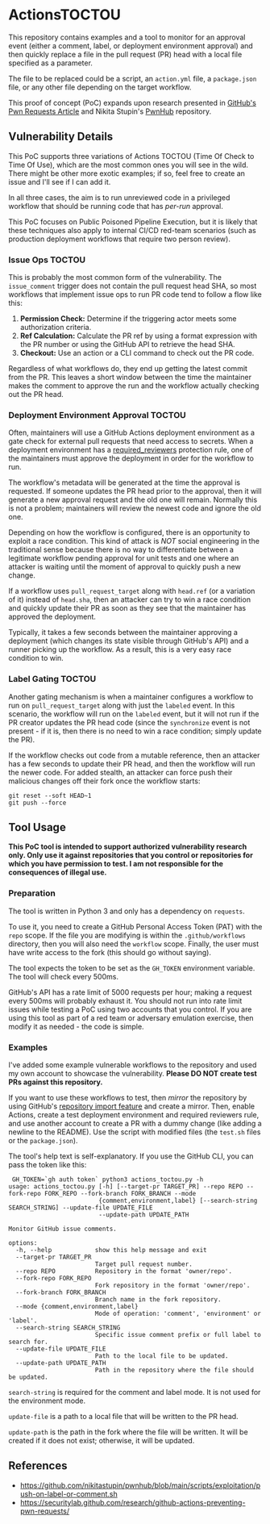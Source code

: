# ActionsTOCTOU
  
This repository contains examples and a tool to monitor for an approval event (either a comment, label, or deployment environment approval) and then quickly replace a file in the pull request (PR) head with a local file specified as a parameter.

The file to be replaced could be a script, an `action.yml` file, a `package.json` file, or any other file depending on the target workflow.

This proof of concept (PoC) expands upon research presented in [GitHub's Pwn Requests Article](https://securitylab.github.com/research/github-actions-preventing-pwn-requests/) and Nikita Stupin's [PwnHub](https://github.com/nikitastupin/pwnhub) repository.

## Vulnerability Details

This PoC supports three variations of Actions TOCTOU (Time Of Check to Time Of Use), which are the most common ones you will see in the wild. There might be other more exotic examples; if so, feel free to create an issue and I'll see if I can add it.

In all three cases, the aim is to run unreviewed code in a privileged workflow that should be running code that has _per-run_ approval.

This PoC focuses on Public Poisoned Pipeline Execution, but it is likely that these techniques also apply to internal CI/CD red-team scenarios (such as production deployment workflows that require two person review).

### Issue Ops TOCTOU

This is probably the most common form of the vulnerability. The `issue_comment` trigger does not contain the pull request head SHA, so most workflows that implement issue ops to run PR code tend to follow a flow like this:

1. **Permission Check:** Determine if the triggering actor meets some authorization criteria.
2. **Ref Calculation:** Calculate the PR ref by using a format expression with the PR number or using the GitHub API to retrieve the head SHA.
3. **Checkout:** Use an action or a CLI command to check out the PR code.

Regardless of what workflows do, they end up getting the latest commit from the PR. This leaves a short window between the time the maintainer makes the comment to approve the run and the workflow actually checking out the PR head.

### Deployment Environment Approval TOCTOU

Often, maintainers will use a GitHub Actions deployment environment as a gate check for external pull requests that need access to secrets. When a deployment environment has a [required_reviewers](https://docs.github.com/en/actions/deployment/targeting-different-environments/using-environments-for-deployment#required-reviewers) protection rule, one of the maintainers must approve the deployment in order for the workflow to run.

The workflow's metadata will be generated at the time the approval is requested. If someone updates the PR head prior to the approval, then it will generate a new approval request and the old one will remain. Normally this is not a problem; maintainers will review the newest code and ignore the old one.

Depending on how the workflow is configured, there is an opportunity to exploit a race condition. This kind of attack is *NOT* social engineering in the traditional sense because there is no way to differentiate between a legitimate workflow pending approval for unit tests and one where an attacker is waiting until the moment of approval to quickly push a new change.

If a workflow uses `pull_request_target` along with `head.ref` (or a variation of it) instead of `head.sha`, then an attacker can try to win a race condition and quickly update their PR as soon as they see that the maintainer has approved the deployment.

Typically, it takes a few seconds between the maintainer approving a deployment (which changes its state visible through GitHub's API) and a runner picking up the workflow. As a result, this is a very easy race condition to win.

### Label Gating TOCTOU

Another gating mechanism is when a maintainer configures a workflow to run on `pull_request_target` along with just the `labeled` event. In this scenario, the workflow will run on the `labeled` event, but it will not run if the PR creator updates the PR head code (since the `synchronize` event is not present - if it is, then there is no need to win a race condition; simply update the PR).

If the workflow checks out code from a mutable reference, then an attacker has a few seconds to update their PR head, and then the workflow will run the newer code. For added stealth, an attacker can force push their malicious changes off their fork once the workflow starts:

```
git reset --soft HEAD~1
git push --force
```

## Tool Usage

**This PoC tool is intended to support authorized vulnerability research only. Only use it against repositories that you control or repositories for which you have permission to test. I am not responsible for the consequences of illegal use.**

### Preparation

The tool is written in Python 3 and only has a dependency on `requests`.

To use it, you need to create a GitHub Personal Access Token (PAT) with the `repo` scope. If the file you are modifying is within the `.github/workflows` directory, then you will also need the `workflow` scope. Finally, the user must have write access to the fork (this should go without saying).

The tool expects the token to be set as the `GH_TOKEN` environment variable. The tool will check every 500ms.

GitHub's API has a rate limit of 5000 requests per hour; making a request every 500ms will probably exhaust it. You should not run into rate limit issues while testing a PoC using two accounts that you control. If you are using this tool as part of a red team or adversary emulation exercise, then modify it as needed - the code is simple.

### Examples

I've added some example vulnerable workflows to the repository and used my own account to showcase the vulnerability. **Please DO NOT create test PRs against this repository.**

If you want to use these workflows to test, then _mirror_ the repository by using GitHub's [repository import feature](https://github.com/new/import) and create a mirror. Then, enable Actions, create a test deployment environment and required reviewers rule, and use another account to create a PR with a dummy change (like adding a newline to the README). Use the script with modified files (the `test.sh` files or the `package.json`).

The tool's help text is self-explanatory. If you use the GitHub CLI, you can pass the token like this:
```
 GH_TOKEN=`gh auth token` python3 actions_toctou.py -h
usage: actions_toctou.py [-h] [--target-pr TARGET_PR] --repo REPO --fork-repo FORK_REPO --fork-branch FORK_BRANCH --mode
                         {comment,environment,label} [--search-string SEARCH_STRING] --update-file UPDATE_FILE
                         --update-path UPDATE_PATH

Monitor GitHub issue comments.

options:
  -h, --help            show this help message and exit
  --target-pr TARGET_PR
                        Target pull request number.
  --repo REPO           Repository in the format 'owner/repo'.
  --fork-repo FORK_REPO
                        Fork repository in the format 'owner/repo'.
  --fork-branch FORK_BRANCH
                        Branch name in the fork repository.
  --mode {comment,environment,label}
                        Mode of operation: 'comment', 'environment' or 'label'.
  --search-string SEARCH_STRING
                        Specific issue comment prefix or full label to search for.
  --update-file UPDATE_FILE
                        Path to the local file to be updated.
  --update-path UPDATE_PATH
                        Path in the repository where the file should be updated.
```

`search-string` is required for the comment and label mode. It is not used for the environment mode.

`update-file` is a path to a local file that will be written to the PR head.

`update-path` is the path in the fork where the file will be written. It will be created if it does not exist; otherwise, it will be updated.

## References

* https://github.com/nikitastupin/pwnhub/blob/main/scripts/exploitation/push-on-label-or-comment.sh
* https://securitylab.github.com/research/github-actions-preventing-pwn-requests/
